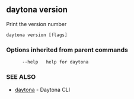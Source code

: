 ## daytona version

Print the version number

```
daytona version [flags]
```

### Options inherited from parent commands

```
      --help   help for daytona
```

### SEE ALSO

* [daytona](daytona.md)  - Daytona CLI
